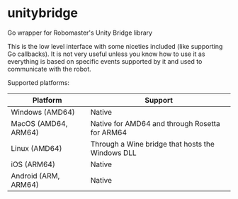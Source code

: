 # unitybridge
Go wrapper for Robomaster's Unity Bridge library

This is the low level interface with some niceties included (like supporting Go callbacks). It is not very useful unless you know how to use it as everything is based on specific events supported by it and used to communicate with the robot.

Supported platforms:

|Platform            | Support                                          |
|--------------------|--------------------------------------------------|
|Windows (AMD64)     | Native                                           |
|MacOS (AMD64, ARM64)| Native for AMD64 and through Rosetta for ARM64   |
|Linux (AMD64)       | Through a Wine bridge that hosts the Windows DLL | 
|iOS (ARM64)         | Native                                           |
|Android (ARM, ARM64)| Native                                           |


